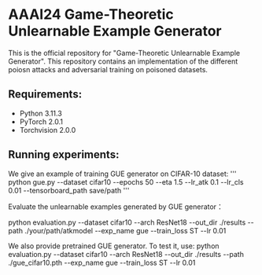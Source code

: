 # AAAI24 Game-Theoretic Unlearnable Example Generator
This is the official repository for "Game-Theoretic Unlearnable Example Generator". This repository contains an implementation of the different poiosn attacks and adversarial training on poisoned datasets.
## Requirements:  
* Python 3.11.3
* PyTorch 2.0.1
* Torchvision 2.0.0


## Running experiments:  
We give an example of training GUE generator on CIFAR-10 dataset:
'''
python gue.py --dataset cifar10 --epochs 50 --eta 1.5 --lr_atk 0.1  --lr_cls 0.01 --tensorboard_path save/path
'''

Evaluate the unlearnable examples generated by GUE generator：

python evaluation.py --dataset cifar10 --arch ResNet18 --out_dir ./results --path ./your/path/atkmodel --exp_name gue  --train_loss ST  --lr 0.01

We also provide pretrained GUE generator. To test it, use:
python evaluation.py --dataset cifar10 --arch ResNet18 --out_dir ./results --path ./gue_cifar10.pth --exp_name gue  --train_loss ST  --lr 0.01
